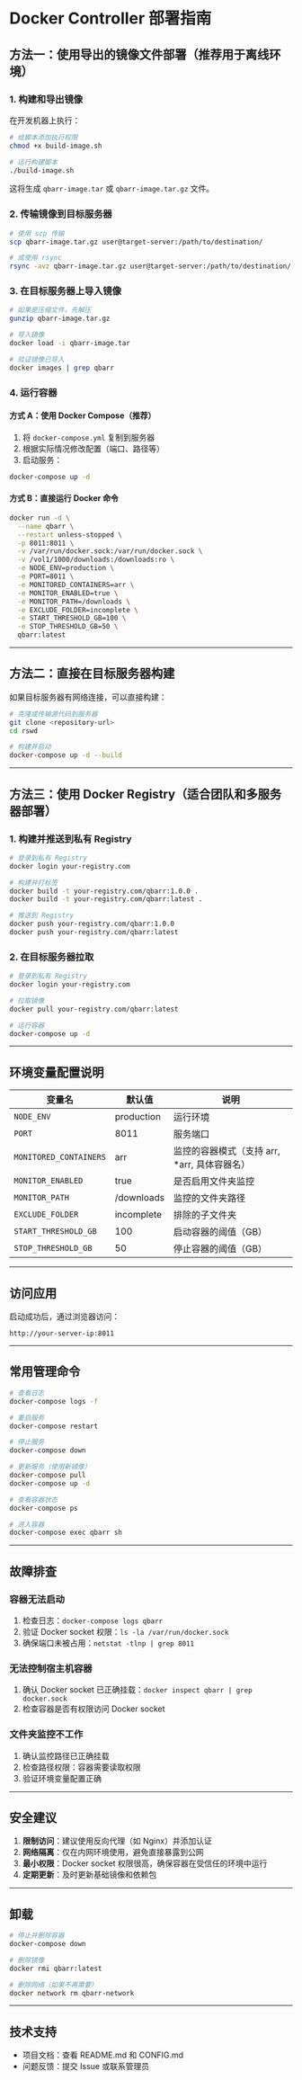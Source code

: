 # Docker Controller 部署指南

## 方法一：使用导出的镜像文件部署（推荐用于离线环境）

### 1. 构建和导出镜像

在开发机器上执行：

```bash
# 给脚本添加执行权限
chmod +x build-image.sh

# 运行构建脚本
./build-image.sh
```

这将生成 `qbarr-image.tar` 或 `qbarr-image.tar.gz` 文件。

### 2. 传输镜像到目标服务器

```bash
# 使用 scp 传输
scp qbarr-image.tar.gz user@target-server:/path/to/destination/

# 或使用 rsync
rsync -avz qbarr-image.tar.gz user@target-server:/path/to/destination/
```

### 3. 在目标服务器上导入镜像

```bash
# 如果是压缩文件，先解压
gunzip qbarr-image.tar.gz

# 导入镜像
docker load -i qbarr-image.tar

# 验证镜像已导入
docker images | grep qbarr
```

### 4. 运行容器

#### 方式 A：使用 Docker Compose（推荐）

1. 将 `docker-compose.yml` 复制到服务器
2. 根据实际情况修改配置（端口、路径等）
3. 启动服务：

```bash
docker-compose up -d
```

#### 方式 B：直接运行 Docker 命令

```bash
docker run -d \
  --name qbarr \
  --restart unless-stopped \
  -p 8011:8011 \
  -v /var/run/docker.sock:/var/run/docker.sock \
  -v /vol1/1000/downloads:/downloads:ro \
  -e NODE_ENV=production \
  -e PORT=8011 \
  -e MONITORED_CONTAINERS=arr \
  -e MONITOR_ENABLED=true \
  -e MONITOR_PATH=/downloads \
  -e EXCLUDE_FOLDER=incomplete \
  -e START_THRESHOLD_GB=100 \
  -e STOP_THRESHOLD_GB=50 \
  qbarr:latest
```

---

## 方法二：直接在目标服务器构建

如果目标服务器有网络连接，可以直接构建：

```bash
# 克隆或传输源代码到服务器
git clone <repository-url>
cd rswd

# 构建并启动
docker-compose up -d --build
```

---

## 方法三：使用 Docker Registry（适合团队和多服务器部署）

### 1. 构建并推送到私有 Registry

```bash
# 登录到私有 Registry
docker login your-registry.com

# 构建并打标签
docker build -t your-registry.com/qbarr:1.0.0 .
docker build -t your-registry.com/qbarr:latest .

# 推送到 Registry
docker push your-registry.com/qbarr:1.0.0
docker push your-registry.com/qbarr:latest
```

### 2. 在目标服务器拉取

```bash
# 登录到私有 Registry
docker login your-registry.com

# 拉取镜像
docker pull your-registry.com/qbarr:latest

# 运行容器
docker-compose up -d
```

---

## 环境变量配置说明

| 变量名 | 默认值 | 说明 |
|--------|--------|------|
| `NODE_ENV` | production | 运行环境 |
| `PORT` | 8011 | 服务端口 |
| `MONITORED_CONTAINERS` | arr | 监控的容器模式（支持 arr, *arr, 具体容器名） |
| `MONITOR_ENABLED` | true | 是否启用文件夹监控 |
| `MONITOR_PATH` | /downloads | 监控的文件夹路径 |
| `EXCLUDE_FOLDER` | incomplete | 排除的子文件夹 |
| `START_THRESHOLD_GB` | 100 | 启动容器的阈值（GB） |
| `STOP_THRESHOLD_GB` | 50 | 停止容器的阈值（GB） |

---

## 访问应用

启动成功后，通过浏览器访问：

```
http://your-server-ip:8011
```

---

## 常用管理命令

```bash
# 查看日志
docker-compose logs -f

# 重启服务
docker-compose restart

# 停止服务
docker-compose down

# 更新服务（使用新镜像）
docker-compose pull
docker-compose up -d

# 查看容器状态
docker-compose ps

# 进入容器
docker-compose exec qbarr sh
```

---

## 故障排查

### 容器无法启动

1. 检查日志：`docker-compose logs qbarr`
2. 验证 Docker socket 权限：`ls -la /var/run/docker.sock`
3. 确保端口未被占用：`netstat -tlnp | grep 8011`

### 无法控制宿主机容器

1. 确认 Docker socket 已正确挂载：`docker inspect qbarr | grep docker.sock`
2. 检查容器是否有权限访问 Docker socket

### 文件夹监控不工作

1. 确认监控路径已正确挂载
2. 检查路径权限：容器需要读取权限
3. 验证环境变量配置正确

---

## 安全建议

1. **限制访问**：建议使用反向代理（如 Nginx）并添加认证
2. **网络隔离**：仅在内网环境使用，避免直接暴露到公网
3. **最小权限**：Docker socket 权限很高，确保容器在受信任的环境中运行
4. **定期更新**：及时更新基础镜像和依赖包

---

## 卸载

```bash
# 停止并删除容器
docker-compose down

# 删除镜像
docker rmi qbarr:latest

# 删除网络（如果不再需要）
docker network rm qbarr-network
```

---

## 技术支持

- 项目文档：查看 README.md 和 CONFIG.md
- 问题反馈：提交 Issue 或联系管理员

